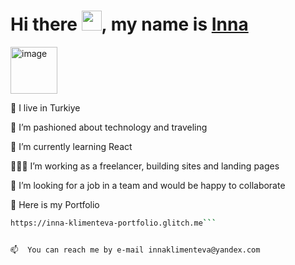 <h1>Hi there <img src="https://github.com/blackcater/blackcater/raw/main/images/Hi.gif" height="32"/>, my name is <a href="https://inna-klimenteva-portfolio.glitch.me">Inna</a></h1> 
<img width="75" alt="image" src="https://github.com/user-attachments/assets/01869f2e-707d-42a4-a528-be509314c6fb">



🧿  I live in Turkiye

👀  I’m pashioned about technology and traveling

🌱  I’m currently learning React 

👩🏼‍💻  I’m working as a freelancer, building sites and landing pages

👯  I’m looking for a job in a team and would be happy to collaborate

🧰  Here is my Portfolio 
```bash
https://inna-klimenteva-portfolio.glitch.me```


📫  You can reach me by e-mail innaklimenteva@yandex.com


